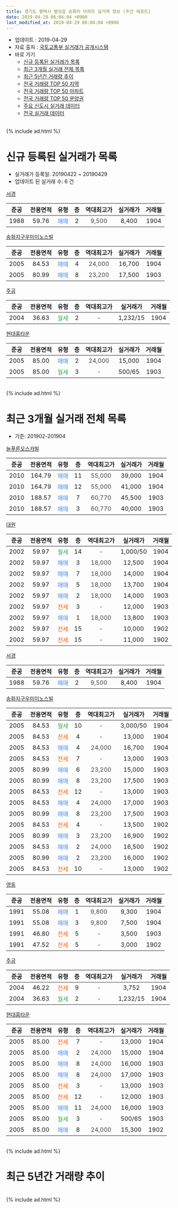 ```yaml
---
title: 경기도 평택시 팽성읍 송화리 아파트 실거래 정보 (주간 레포트)
date: 2019-04-29 06:04:04 +0900
last_modified_at: 2019-04-29 06:04:04 +0900
---
```


* 업데이트 : 2019-04-29
* 자료 출처 : [국토교통부 실거래가 공개시스템](http://rt.molit.go.kr)
* 바로 가기
    * [신규 등록된 실거래가 목록](#신규-등록된-실거래가-목록)
    * [최근 3개월 실거래 전체 목록](#최근-3개월-실거래-전체-목록)
    * [최근 5년간 거래량 추이](#최근-5년간-거래량-추이)
    * [전국 거래량 TOP 50 지역](https://inasie.github.io/apt-trade-info/최근-3개월-전국에서-가장-거래가-많이-발생한-지역)
    * [전국 거래량 TOP 50 아파트](https://inasie.github.io/apt-trade-info/최근-3개월-전국에서-가장-거래가-많이-발생한-아파트)
    * [전국 거래량 TOP 50 분양권](https://inasie.github.io/apt-trade-info/최근-3개월-전국에서-가장-거래가-많이-발생한-분양권)
    * [주요 신도시 실거래 데이터](https://inasie.github.io/apt-trade-info/주요-신도시)
    * [전국 실거래 데이터](https://inasie.github.io/apt-trade-info/전국)
<br>
{% include ad.html %}
<br>

# 신규 등록된 실거래가 목록
* 실거래가 등록일: 20190422 ~ 20190429
* 업데이트 된 실거래 수: 6 건


[서경](https://search.naver.com/search.naver?query=%EA%B2%BD%EA%B8%B0%EB%8F%84+%ED%8F%89%ED%83%9D%EC%8B%9C+%ED%8C%BD%EC%84%B1%EC%9D%8D+%EC%86%A1%ED%99%94%EB%A6%AC+%EC%84%9C%EA%B2%BD)

|준공|전용면적|유형|층|역대최고가|실거래가|거래월|
|:---:|:---:|:---:|:---:|:---:|:---:|:---:|
|1988|59.76|<span style="color:#4285f3">매매</span>|2|<span style="color:#444444">9,500</span>|8,400|1904|

[송화지구우미이노스빌](https://search.naver.com/search.naver?query=%EA%B2%BD%EA%B8%B0%EB%8F%84+%ED%8F%89%ED%83%9D%EC%8B%9C+%ED%8C%BD%EC%84%B1%EC%9D%8D+%EC%86%A1%ED%99%94%EB%A6%AC+%EC%86%A1%ED%99%94%EC%A7%80%EA%B5%AC%EC%9A%B0%EB%AF%B8%EC%9D%B4%EB%85%B8%EC%8A%A4%EB%B9%8C)

|준공|전용면적|유형|층|역대최고가|실거래가|거래월|
|:---:|:---:|:---:|:---:|:---:|:---:|:---:|
|2005|84.53|<span style="color:#4285f3">매매</span>|4|<span style="color:#444444">24,000</span>|16,700|1904|
|2005|80.99|<span style="color:#4285f3">매매</span>|8|<span style="color:#444444">23,200</span>|17,500|1903|

[주공](https://search.naver.com/search.naver?query=%EA%B2%BD%EA%B8%B0%EB%8F%84+%ED%8F%89%ED%83%9D%EC%8B%9C+%ED%8C%BD%EC%84%B1%EC%9D%8D+%EC%86%A1%ED%99%94%EB%A6%AC+%EC%A3%BC%EA%B3%B5)

|준공|전용면적|유형|층|역대최고가|실거래가|거래월|
|:---:|:---:|:---:|:---:|:---:|:---:|:---:|
|2004|36.63|<span style="color:#34a853">월세</span>|2|<span style="color:#444444">-</span>|1,232/15|1904|

[현대홈타운](https://search.naver.com/search.naver?query=%EA%B2%BD%EA%B8%B0%EB%8F%84+%ED%8F%89%ED%83%9D%EC%8B%9C+%ED%8C%BD%EC%84%B1%EC%9D%8D+%EC%86%A1%ED%99%94%EB%A6%AC+%ED%98%84%EB%8C%80%ED%99%88%ED%83%80%EC%9A%B4)

|준공|전용면적|유형|층|역대최고가|실거래가|거래월|
|:---:|:---:|:---:|:---:|:---:|:---:|:---:|
|2005|85.00|<span style="color:#4285f3">매매</span>|2|<span style="color:#444444">24,000</span>|15,000|1904|
|2005|85.00|<span style="color:#34a853">월세</span>|3|<span style="color:#444444">-</span>|500/65|1903|


<br>
{% include ad.html %}
<br>

# 최근 3개월 실거래 전체 목록
* 기준: 201902-201904


[늘푸른오스카빌](https://search.naver.com/search.naver?query=%EA%B2%BD%EA%B8%B0%EB%8F%84+%ED%8F%89%ED%83%9D%EC%8B%9C+%ED%8C%BD%EC%84%B1%EC%9D%8D+%EC%86%A1%ED%99%94%EB%A6%AC+%EB%8A%98%ED%91%B8%EB%A5%B8%EC%98%A4%EC%8A%A4%EC%B9%B4%EB%B9%8C)

|준공|전용면적|유형|층|역대최고가|실거래가|거래월|
|:---:|:---:|:---:|:---:|:---:|:---:|:---:|
|2010|164.79|<span style="color:#4285f3">매매</span>|11|<span style="color:#444444">55,000</span>|39,000|1904|
|2010|164.79|<span style="color:#4285f3">매매</span>|12|<span style="color:#444444">55,000</span>|41,000|1904|
|2010|188.57|<span style="color:#4285f3">매매</span>|7|<span style="color:#444444">60,770</span>|45,500|1903|
|2010|188.57|<span style="color:#4285f3">매매</span>|3|<span style="color:#444444">60,770</span>|40,000|1903|

[대원](https://search.naver.com/search.naver?query=%EA%B2%BD%EA%B8%B0%EB%8F%84+%ED%8F%89%ED%83%9D%EC%8B%9C+%ED%8C%BD%EC%84%B1%EC%9D%8D+%EC%86%A1%ED%99%94%EB%A6%AC+%EB%8C%80%EC%9B%90)

|준공|전용면적|유형|층|역대최고가|실거래가|거래월|
|:---:|:---:|:---:|:---:|:---:|:---:|:---:|
|2002|59.97|<span style="color:#34a853">월세</span>|14|<span style="color:#444444">-</span>|1,000/50|1904|
|2002|59.97|<span style="color:#4285f3">매매</span>|3|<span style="color:#444444">18,000</span>|12,500|1904|
|2002|59.97|<span style="color:#4285f3">매매</span>|7|<span style="color:#444444">18,000</span>|14,000|1904|
|2002|59.97|<span style="color:#4285f3">매매</span>|5|<span style="color:#444444">18,000</span>|13,700|1904|
|2002|59.97|<span style="color:#4285f3">매매</span>|2|<span style="color:#444444">18,000</span>|14,000|1903|
|2002|59.97|<span style="color:#ff5a00">전세</span>|3|<span style="color:#444444">-</span>|12,000|1903|
|2002|59.97|<span style="color:#4285f3">매매</span>|1|<span style="color:#444444">18,000</span>|13,800|1903|
|2002|59.97|<span style="color:#ff5a00">전세</span>|15|<span style="color:#444444">-</span>|10,000|1902|
|2002|59.97|<span style="color:#ff5a00">전세</span>|15|<span style="color:#444444">-</span>|11,000|1902|

[서경](https://search.naver.com/search.naver?query=%EA%B2%BD%EA%B8%B0%EB%8F%84+%ED%8F%89%ED%83%9D%EC%8B%9C+%ED%8C%BD%EC%84%B1%EC%9D%8D+%EC%86%A1%ED%99%94%EB%A6%AC+%EC%84%9C%EA%B2%BD)

|준공|전용면적|유형|층|역대최고가|실거래가|거래월|
|:---:|:---:|:---:|:---:|:---:|:---:|:---:|
|1988|59.76|<span style="color:#4285f3">매매</span>|2|<span style="color:#444444">9,500</span>|8,400|1904|

[송화지구우미이노스빌](https://search.naver.com/search.naver?query=%EA%B2%BD%EA%B8%B0%EB%8F%84+%ED%8F%89%ED%83%9D%EC%8B%9C+%ED%8C%BD%EC%84%B1%EC%9D%8D+%EC%86%A1%ED%99%94%EB%A6%AC+%EC%86%A1%ED%99%94%EC%A7%80%EA%B5%AC%EC%9A%B0%EB%AF%B8%EC%9D%B4%EB%85%B8%EC%8A%A4%EB%B9%8C)

|준공|전용면적|유형|층|역대최고가|실거래가|거래월|
|:---:|:---:|:---:|:---:|:---:|:---:|:---:|
|2005|84.53|<span style="color:#34a853">월세</span>|10|<span style="color:#444444">-</span>|3,000/50|1904|
|2005|84.53|<span style="color:#ff5a00">전세</span>|4|<span style="color:#444444">-</span>|13,000|1904|
|2005|84.53|<span style="color:#4285f3">매매</span>|4|<span style="color:#444444">24,000</span>|16,700|1904|
|2005|84.53|<span style="color:#ff5a00">전세</span>|7|<span style="color:#444444">-</span>|13,000|1903|
|2005|80.99|<span style="color:#4285f3">매매</span>|6|<span style="color:#444444">23,200</span>|15,000|1903|
|2005|80.99|<span style="color:#4285f3">매매</span>|8|<span style="color:#444444">23,200</span>|17,500|1903|
|2005|84.53|<span style="color:#ff5a00">전세</span>|12|<span style="color:#444444">-</span>|13,000|1903|
|2005|84.53|<span style="color:#4285f3">매매</span>|4|<span style="color:#444444">24,000</span>|17,000|1903|
|2005|80.99|<span style="color:#4285f3">매매</span>|8|<span style="color:#444444">23,200</span>|17,500|1903|
|2005|84.53|<span style="color:#ff5a00">전세</span>|4|<span style="color:#444444">-</span>|13,500|1902|
|2005|80.99|<span style="color:#4285f3">매매</span>|3|<span style="color:#444444">23,200</span>|16,900|1902|
|2005|84.53|<span style="color:#4285f3">매매</span>|2|<span style="color:#444444">24,000</span>|16,500|1902|
|2005|80.99|<span style="color:#4285f3">매매</span>|2|<span style="color:#444444">23,200</span>|16,000|1902|
|2005|84.53|<span style="color:#ff5a00">전세</span>|10|<span style="color:#444444">-</span>|13,000|1902|

[영동](https://search.naver.com/search.naver?query=%EA%B2%BD%EA%B8%B0%EB%8F%84+%ED%8F%89%ED%83%9D%EC%8B%9C+%ED%8C%BD%EC%84%B1%EC%9D%8D+%EC%86%A1%ED%99%94%EB%A6%AC+%EC%98%81%EB%8F%99)

|준공|전용면적|유형|층|역대최고가|실거래가|거래월|
|:---:|:---:|:---:|:---:|:---:|:---:|:---:|
|1991|55.08|<span style="color:#4285f3">매매</span>|1|<span style="color:#444444">9,800</span>|9,300|1904|
|1991|55.08|<span style="color:#4285f3">매매</span>|3|<span style="color:#444444">9,800</span>|7,500|1904|
|1991|46.80|<span style="color:#ff5a00">전세</span>|5|<span style="color:#444444">-</span>|3,500|1903|
|1991|47.52|<span style="color:#ff5a00">전세</span>|5|<span style="color:#444444">-</span>|3,000|1902|

[주공](https://search.naver.com/search.naver?query=%EA%B2%BD%EA%B8%B0%EB%8F%84+%ED%8F%89%ED%83%9D%EC%8B%9C+%ED%8C%BD%EC%84%B1%EC%9D%8D+%EC%86%A1%ED%99%94%EB%A6%AC+%EC%A3%BC%EA%B3%B5)

|준공|전용면적|유형|층|역대최고가|실거래가|거래월|
|:---:|:---:|:---:|:---:|:---:|:---:|:---:|
|2004|46.22|<span style="color:#ff5a00">전세</span>|9|<span style="color:#444444">-</span>|3,752|1904|
|2004|36.63|<span style="color:#34a853">월세</span>|2|<span style="color:#444444">-</span>|1,232/15|1904|

[현대홈타운](https://search.naver.com/search.naver?query=%EA%B2%BD%EA%B8%B0%EB%8F%84+%ED%8F%89%ED%83%9D%EC%8B%9C+%ED%8C%BD%EC%84%B1%EC%9D%8D+%EC%86%A1%ED%99%94%EB%A6%AC+%ED%98%84%EB%8C%80%ED%99%88%ED%83%80%EC%9A%B4)

|준공|전용면적|유형|층|역대최고가|실거래가|거래월|
|:---:|:---:|:---:|:---:|:---:|:---:|:---:|
|2005|85.00|<span style="color:#ff5a00">전세</span>|7|<span style="color:#444444">-</span>|13,000|1904|
|2005|85.00|<span style="color:#4285f3">매매</span>|2|<span style="color:#444444">24,000</span>|15,000|1904|
|2005|85.00|<span style="color:#4285f3">매매</span>|8|<span style="color:#444444">24,000</span>|16,000|1903|
|2005|85.00|<span style="color:#4285f3">매매</span>|8|<span style="color:#444444">24,000</span>|17,000|1903|
|2005|85.00|<span style="color:#ff5a00">전세</span>|3|<span style="color:#444444">-</span>|13,000|1903|
|2005|85.00|<span style="color:#ff5a00">전세</span>|12|<span style="color:#444444">-</span>|12,000|1903|
|2005|85.00|<span style="color:#4285f3">매매</span>|11|<span style="color:#444444">24,000</span>|16,000|1903|
|2005|85.00|<span style="color:#34a853">월세</span>|3|<span style="color:#444444">-</span>|500/65|1903|
|2005|85.00|<span style="color:#4285f3">매매</span>|8|<span style="color:#444444">24,000</span>|15,300|1902|


<br>
{% include ad.html %}
<br>

# 최근 5년간 거래량 추이


<div style="width:100%;">
    <canvas id="deal_progress" height="200"></canvas>
</div>

<script>
new Chart(document.getElementById("deal_progress"), {
    type: 'line',
    data: {
        labels: ['201404','201405','201406','201407','201408','201409','201410','201411','201412','201501','201502','201503','201504','201505','201506','201507','201508','201509','201510','201511','201512','201601','201602','201603','201604','201605','201606','201607','201608','201609','201610','201611','201612','201701','201702','201703','201704','201705','201706','201707','201708','201709','201710','201711','201712','201801','201802','201803','201804','201805','201806','201807','201808','201809','201810','201811','201812','201901','201902','201903','201904'],
        datasets: [{
            label: '매매',
            pointRadius: 1,
            data: [11, 11, 14, 13, 9, 19, 20, 8, 12, 17, 8, 15, 12, 23, 14, 15, 12, 15, 15, 11, 12, 6, 7, 4, 7, 7, 8, 12, 12, 9, 18, 6, 7, 6, 9, 12, 10, 8, 10, 10, 10, 13, 11, 14, 4, 9, 11, 10, 7, 11, 2, 5, 7, 12, 10, 9, 4, 5, 4, 11, 10],
            borderColor: "rgba(255, 201, 14, 1)",
            backgroundColor: "rgba(255, 201, 14, 0.5)",
            fill: false,
            lineTension: 0
        },{
            label: '전월세',
            pointRadius: 1,
            data: [5, 4, 3, 5, 7, 10, 7, 5, 3, 4, 5, 14, 9, 9, 4, 4, 6, 6, 10, 2, 5, 5, 9, 6, 5, 1, 8, 7, 8, 3, 4, 8, 4, 1, 5, 10, 3, 3, 2, 4, 5, 9, 2, 5, 2, 4, 8, 7, 11, 9, 9, 15, 6, 7, 5, 11, 5, 4, 5, 7, 6],
            borderColor: "rgba(0, 141, 185, 1)",
            backgroundColor: "rgba(0, 141, 185, 0.5)",
            fill: false,
            lineTension: 0
        }
        ]
    },
    options: {
        responsive: true,
        title: {
            display: false
        },
        tooltips: {
            mode: 'index',
            intersect: false
        },
        hover: {
            mode: 'nearest',
            intersect: true
        },
        scales: {
            xAxes: [{
                display: true,
                scaleLabel: {
                    display: true,
                    labelString: '년/월'
                }
            }],
            yAxes: [{
                display: true,
                ticks: {
                    suggestedMin: 0,
                },
                scaleLabel: {
                    display: true,
                    labelString: '실거래 수'
                }
            }]
        }
    }
});

</script>


<br>
{% include ad.html %}
<br>

